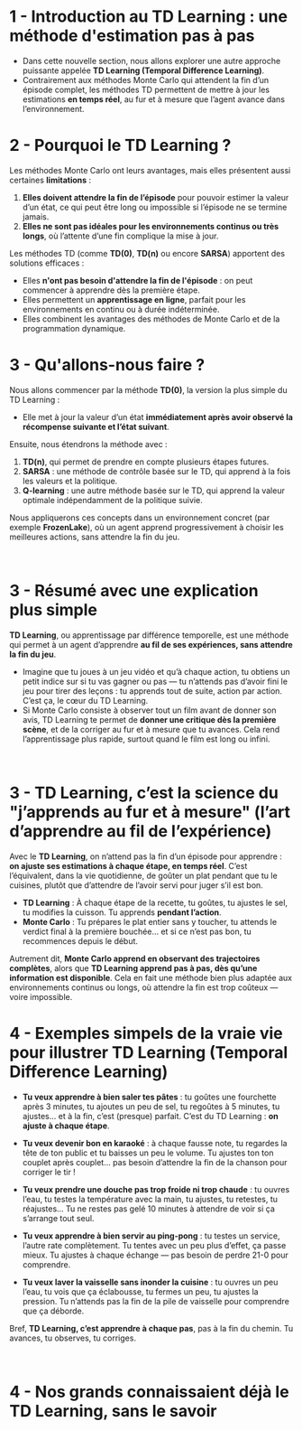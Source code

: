# 1 - Introduction au TD Learning : une méthode d'estimation pas à pas

- Dans cette nouvelle section, nous allons explorer une autre approche puissante appelée **TD Learning (Temporal Difference Learning)**. 
- Contrairement aux méthodes Monte Carlo qui attendent la fin d’un épisode complet, les méthodes TD permettent de mettre à jour les estimations **en temps réel**, au fur et à mesure que l’agent avance dans l’environnement.

# 2 - Pourquoi le TD Learning ?

Les méthodes Monte Carlo ont leurs avantages, mais elles présentent aussi certaines **limitations** :
1. **Elles doivent attendre la fin de l’épisode** pour pouvoir estimer la valeur d’un état, ce qui peut être long ou impossible si l’épisode ne se termine jamais.
2. **Elles ne sont pas idéales pour les environnements continus ou très longs**, où l’attente d’une fin complique la mise à jour.

Les méthodes TD (comme **TD(0)**, **TD(n)** ou encore **SARSA**) apportent des solutions efficaces :
-  Elles **n'ont pas besoin d'attendre la fin de l'épisode** : on peut commencer à apprendre dès la première étape.
-  Elles permettent un **apprentissage en ligne**, parfait pour les environnements en continu ou à durée indéterminée.
-  Elles combinent les avantages des méthodes de Monte Carlo et de la programmation dynamique.

# 3 -  Qu'allons-nous faire ?

Nous allons commencer par la méthode **TD(0)**, la version la plus simple du TD Learning :
- Elle met à jour la valeur d’un état **immédiatement après avoir observé la récompense suivante et l’état suivant**.
  
Ensuite, nous étendrons la méthode avec :
1. **TD(n)**, qui permet de prendre en compte plusieurs étapes futures.
2. **SARSA** : une méthode de contrôle basée sur le TD, qui apprend à la fois les valeurs et la politique.
3. **Q-learning** : une autre méthode basée sur le TD, qui apprend la valeur optimale indépendamment de la politique suivie.

Nous appliquerons ces concepts dans un environnement concret (par exemple **FrozenLake**), où un agent apprend progressivement à choisir les meilleures actions, sans attendre la fin du jeu.

<br/>

# 3 - Résumé avec une explication plus simple

**TD Learning**, ou apprentissage par différence temporelle, est une méthode qui permet à un agent d’apprendre **au fil de ses expériences, sans attendre la fin du jeu**. 
- Imagine que tu joues à un jeu vidéo et qu’à chaque action, tu obtiens un petit indice sur si tu vas gagner ou pas — tu n’attends pas d’avoir fini le jeu pour tirer des leçons : tu apprends tout de suite, action par action. C’est ça, le cœur du TD Learning.
- Si Monte Carlo consiste à observer tout un film avant de donner son avis, TD Learning te permet de **donner une critique dès la première scène**, et de la corriger au fur et à mesure que tu avances. Cela rend l’apprentissage plus rapide, surtout quand le film est long ou infini.

<br/>

# 3 - TD Learning, c’est la science du "j’apprends au fur et à mesure" (l’art d’apprendre **au fil de l’expérience**)



Avec le **TD Learning**, on n’attend pas la fin d’un épisode pour apprendre : **on ajuste ses estimations à chaque étape, en temps réel**. C’est l’équivalent, dans la vie quotidienne, de goûter un plat pendant que tu le cuisines, plutôt que d’attendre de l’avoir servi pour juger s’il est bon.

- **TD Learning** : À chaque étape de la recette, tu goûtes, tu ajustes le sel, tu modifies la cuisson. Tu apprends **pendant l’action**.
- **Monte Carlo** : Tu prépares le plat entier sans y toucher, tu attends le verdict final à la première bouchée… et si ce n’est pas bon, tu recommences depuis le début.

Autrement dit, **Monte Carlo apprend en observant des trajectoires complètes**, alors que **TD Learning apprend pas à pas, dès qu’une information est disponible**. Cela en fait une méthode bien plus adaptée aux environnements continus ou longs, où attendre la fin est trop coûteux — voire impossible.




# 4 - Exemples simpels de la vraie vie pour illustrer TD Learning (Temporal Difference Learning)

-  **Tu veux apprendre à bien saler tes pâtes** : tu goûtes une fourchette après 3 minutes, tu ajoutes un peu de sel, tu regoûtes à 5 minutes, tu ajustes... et à la fin, c’est (presque) parfait. C’est du TD Learning : **on ajuste à chaque étape**.

-  **Tu veux devenir bon en karaoké** : à chaque fausse note, tu regardes la tête de ton public et tu baisses un peu le volume. Tu ajustes ton ton couplet après couplet… pas besoin d’attendre la fin de la chanson pour corriger le tir !

-  **Tu veux prendre une douche pas trop froide ni trop chaude** : tu ouvres l’eau, tu testes la température avec la main, tu ajustes, tu retestes, tu réajustes… Tu ne restes pas gelé 10 minutes à attendre de voir si ça s’arrange tout seul.

-  **Tu veux apprendre à bien servir au ping-pong** : tu testes un service, l’autre rate complètement. Tu tentes avec un peu plus d’effet, ça passe mieux. Tu ajustes à chaque échange — pas besoin de perdre 21-0 pour comprendre.

-  **Tu veux laver la vaisselle sans inonder la cuisine** : tu ouvres un peu l’eau, tu vois que ça éclabousse, tu fermes un peu, tu ajustes la pression. Tu n’attends pas la fin de la pile de vaisselle pour comprendre que ça déborde.



Bref, **TD Learning, c’est apprendre à chaque pas**, pas à la fin du chemin. Tu avances, tu observes, tu corriges.

<br/>

# 4 - Nos grands connaissaient déjà le TD Learning, sans le savoir

